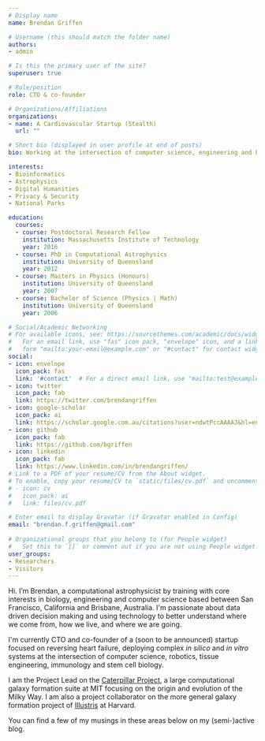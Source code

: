 ```yaml
---
# Display name
name: Brendan Griffen

# Username (this should match the folder name)
authors:
- admin

# Is this the primary user of the site?
superuser: true

# Role/position
role: CTO & co-founder

# Organizations/Affiliations
organizations:
- name: A Cardiovascular Startup (Stealth)
  url: ""

# Short bio (displayed in user profile at end of posts)
bio: Working at the intersection of computer science, engineering and biology.

interests:
- Bioinformatics
- Astrophysics
- Digital Humanities
- Privacy & Security
- National Parks

education:
  courses:
  - course: Postdoctoral Research Fellow
    institution: Massachusetts Institute of Technology
    year: 2016
  - course: PhD in Computational Astrophysics
    institution: University of Queensland
    year: 2012
  - course: Masters in Physics (Honours)
    institution: University of Queensland
    year: 2007
  - course: Bachelor of Science (Physics | Math)
    institution: University of Queensland
    year: 2006

# Social/Academic Networking
# For available icons, see: https://sourcethemes.com/academic/docs/widgets/#icons
#   For an email link, use "fas" icon pack, "envelope" icon, and a link in the
#   form "mailto:your-email@example.com" or "#contact" for contact widget.
social:
- icon: envelope
  icon_pack: fas
  link: '#contact'  # For a direct email link, use "mailto:test@example.org".
- icon: twitter
  icon_pack: fab
  link: https://twitter.com/brendangriffen
- icon: google-scholar
  icon_pack: ai
  link: https://scholar.google.com.au/citations?user=ndwtPccAAAAJ&hl=en
- icon: github
  icon_pack: fab
  link: https://github.com/bgriffen
- icon: linkedin
  icon_pack: fab
  link: https://www.linkedin.com/in/brendangriffen/
# Link to a PDF of your resume/CV from the About widget.
# To enable, copy your resume/CV to `static/files/cv.pdf` and uncomment the lines below.  
# - icon: cv
#   icon_pack: ai
#   link: files/cv.pdf

# Enter email to display Gravatar (if Gravatar enabled in Config)
email: "brendan.f.griffen@gmail.com"
  
# Organizational groups that you belong to (for People widget)
#   Set this to `[]` or comment out if you are not using People widget.  
user_groups:
- Researchers
- Visitors
---
```


Hi. I’m Brendan, a computational astrophysicist by training with core interests in biology, engineering and computer science based between San Francisco, California and Brisbane, Australia. I'm passionate about data driven decision making and using technology to better understand where we come from, how we live, and where we are going.

I'm currently CTO and co-founder of a (soon to be announced) startup focused on reversing heart failure, deploying complex *in silico* and *in vitro* systems at the intersection of computer science, robotics, tissue engineering, immunology and stem cell biology. 

I am the Project Lead on the [Caterpillar Project](https://www.caterpillarproject.org/), a large computational galaxy formation suite at MIT focusing on the origin and evolution of the Milky Way. I am also a project collaborator on the more general galaxy formation project of [Illustris](http://www.illustris-project.org/) at Harvard. 

You can find a few of my musings in these areas below on my (semi-)active blog. 

